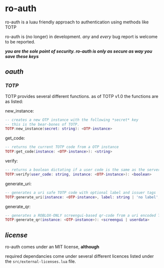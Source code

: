 # ro-auth
ro-auth is a luau friendly approach to authentication using methods like TOTP

ro-auth is (no longer) in development. *any* and *every* bug report is welcome to be reported.

***you are the sole point of security. ro-auth is only as secure as way you save these keys***

## ***oauth***
### ***TOTP***

TOTP provides several different functions.
as of TOTP v1.0 the functions are as listed:

new_instance:
```lua
-- creates a new OTP instance with the following *secret* key
-- this is the bear-bones of TOTP.
TOTP:new_instance(secret: string): <OTP-instance>
```

get_code:
```lua
-- returns the current TOTP code from a OTP instance
TOTP:get_code(instance: <OTP-instance>): <string>
```

verify:
```lua
-- returns a boolean dictating if a user code is the same as the server's code
TOTP:verify(user_code: string, instance: <OTP-instance>): <boolean>
```
generate_uri:
```lua
-- generates a uri safe TOTP code with optional label and issuer tags
TOTP:generate_uri(instance: <OTP-instance>, label: string | 'no label', issuer: string | 'unknown'): <string>
```
generate_qr:
```lua
-- generates a ROBLOX-ONLY screengui-based qr-code from a uri encoded TOTP instance
TOTP:generate_qr(instance: <OTP-instance>): <screengui | userdata>
```

## ***license***
ro-auth comes under an MIT license, **although**

required dependancies come under several different licences listed under the ``src/external-licenses.lua`` file.
